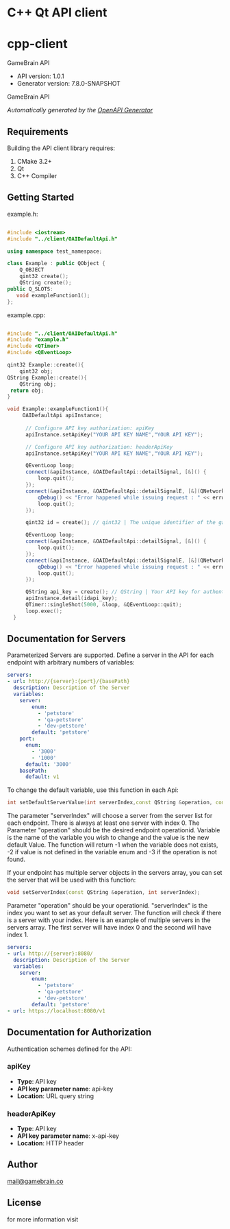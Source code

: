 # C++ Qt API client

# cpp-client

GameBrain API

- API version: 1.0.1
- Generator version: 7.8.0-SNAPSHOT

GameBrain API


*Automatically generated by the [OpenAPI Generator](https://openapi-generator.tech)*


## Requirements

Building the API client library requires:

1. CMake 3.2+
2. Qt
3. C++ Compiler

## Getting Started

example.h:
```c++

#include <iostream>
#include "../client/OAIDefaultApi.h"

using namespace test_namespace;

class Example : public QObject {
    Q_OBJECT
    qint32 create();
    QString create();
public Q_SLOTS:
   void exampleFunction1();
};

```

example.cpp:
```c++

#include "../client/OAIDefaultApi.h"
#include "example.h"
#include <QTimer>
#include <QEventLoop>

qint32 Example::create(){
    qint32 obj;
QString Example::create(){
    QString obj;
 return obj;
}

void Example::exampleFunction1(){
     OAIDefaultApi apiInstance;
     
      // Configure API key authorization: apiKey
      apiInstance.setApiKey("YOUR API KEY NAME","YOUR API KEY");

      // Configure API key authorization: headerApiKey
      apiInstance.setApiKey("YOUR API KEY NAME","YOUR API KEY");

      QEventLoop loop;
      connect(&apiInstance, &OAIDefaultApi::detailSignal, [&]() {
          loop.quit();
      });
      connect(&apiInstance, &OAIDefaultApi::detailSignalE, [&](QNetworkReply::NetworkError, QString error_str) {
          qDebug() << "Error happened while issuing request : " << error_str;
          loop.quit();
      });

      qint32 id = create(); // qint32 | The unique identifier of the game.

      QEventLoop loop;
      connect(&apiInstance, &OAIDefaultApi::detailSignal, [&]() {
          loop.quit();
      });
      connect(&apiInstance, &OAIDefaultApi::detailSignalE, [&](QNetworkReply::NetworkError, QString error_str) {
          qDebug() << "Error happened while issuing request : " << error_str;
          loop.quit();
      });

      QString api_key = create(); // QString | Your API key for authentication.
      apiInstance.detail(idapi_key);
      QTimer::singleShot(5000, &loop, &QEventLoop::quit);
      loop.exec();
  }

```

## Documentation for Servers

Parameterized Servers are supported. Define a server in the API for each endpoint with arbitrary numbers of variables:

```yaml
servers:
- url: http://{server}:{port}/{basePath}
  description: Description of the Server
  variables:
    server:
        enum:
          - 'petstore'
          - 'qa-petstore'
          - 'dev-petstore'
        default: 'petstore'
    port:
      enum:
        - '3000'
        - '1000'
      default: '3000'
    basePath:
      default: v1
```
To change the default variable, use this function in each Api:
```c++
int setDefaultServerValue(int serverIndex,const QString &operation, const QString &variable,const QString &val);
```
The parameter "serverIndex" will choose a server from the server list for each endpoint. There is always at least one server with index 0. The Parameter "operation" should be the desired endpoint operationid.
Variable is the name of the variable you wish to change and the value is the new default Value.
The function will return -1 when the variable does not exists, -2 if value is not defined in the variable enum and -3 if the operation is not found.

If your endpoint has multiple server objects in the servers array, you can set the server that will be used with this function:
```c++
void setServerIndex(const QString &operation, int serverIndex);
```
Parameter "operation" should be your operationid. "serverIndex" is the index you want to set as your default server. The function will check if there is a server with your index.
Here is an example of multiple servers in the servers array. The first server will have index 0 and the second will have index 1.
```yaml
servers:
- url: http://{server}:8080/
  description: Description of the Server
  variables:
    server:
        enum:
          - 'petstore'
          - 'qa-petstore'
          - 'dev-petstore'
        default: 'petstore'
- url: https://localhost:8080/v1
```

## Documentation for Authorization

Authentication schemes defined for the API:
### apiKey


- **Type**: API key
- **API key parameter name**: api-key
- **Location**: URL query string

### headerApiKey


- **Type**: API key
- **API key parameter name**: x-api-key
- **Location**: HTTP header


## Author

mail@gamebrain.co


## License

 for more information visit []()